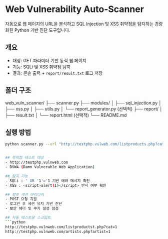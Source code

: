 # Web Vulnerability Auto-Scanner
자동으로 웹 페이지의 URL을 분석하고 SQL Injection 및 XSS 취약점을 탐지하는 경량화된 Python 기반 진단 도구입니다.

## 개요
- 대상: GET 파라미터 기반 동적 웹 페이지
- 기능: SQLi 및 XSS 취약점 탐지
- 결과: 콘솔 출력 + `report/result.txt` 로그 저장

## 폴더 구조
web_vuln_scanner/
├── scanner.py
├── modules/
│ ├── sql_injection.py
│ ├── xss.py
│ ├── utils.py
│ └── report_generator.py (선택적)
├── report/
│ ├── result.txt
│ └── report.html (선택적)
└── README.md

## 실행 방법
```bash
python scanner.py --url "http://testphp.vulweb.com/listproducts.php?cat=1"


## 취약점 테스트 대상
- http://testphp.vulnweb.com
- DVWA (Damn Vulnerable Web Application)

## 탐지 기능
- SQLi : ' OR '1'='1 기반 에러 메시지 확인
- XSS : <script>alert(1)</script> 반사 여부 확인

## 향후 개선 아이디어
- POST 요청 지원
- 로그인 후 세션 유지 기반 진단
- 보안 헤더 및 쿠키 설정 점검

## 자동 테스트용 스크립트
```python
http://testphp.vulnweb.com/listproductst.php?cat=1
http://testphp.vulnweb.com/artists.php?artist=1
